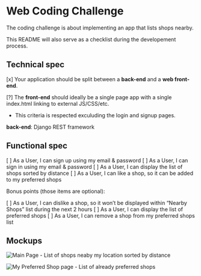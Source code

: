 # Web Coding Challenge
The coding challenge is about implementing an app that lists shops nearby.

This README will also serve as a checklist during the developement process.

Technical spec
---------------
[x] Your application should be split between a **back-end** and a **web front-end**.

[?] The **front-end** should ideally be a single page app with a single index.html linking to external JS/CSS/etc. 
  - This criteria is respected exculuding the login and signup pages.

**back-end**: Django REST framework


Functional spec
---------------

[ ] As a User, I can sign up using my email & password
[ ] As a User, I can sign in using my email & password
[ ] As a User, I can display the list of shops sorted by distance
[ ] As a User, I can like a shop, so it can be added to my preferred shops

Bonus points (those items are optional):

[ ] As a User, I can dislike a shop, so it won’t be displayed within “Nearby Shops” list during the next 2 hours
[ ] As a User, I can display the list of preferred shops
[ ] As a User, I can remove a shop from my preferred shops list


Mockups
---------------

![Main Page - List of shops neaby my location sorted by distance](https://d2mxuefqeaa7sj.cloudfront.net/s_42947E7C35A750A25D07D7432619573EA3862052B5357BE997A071FD6789712E_1510745488079_Assignment+-+FullStack+Web.png)

![My Preferred Shop page - List of already preferred shops](https://d2mxuefqeaa7sj.cloudfront.net/s_42947E7C35A750A25D07D7432619573EA3862052B5357BE997A071FD6789712E_1510745502935_Assignment+-+FullStack+Web+copy.png)
